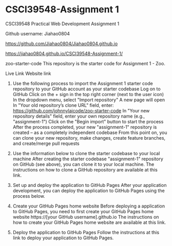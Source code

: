 # CSCI39548-Assignment 1
CSCI39548 Practical Web Development Assignment 1

Github username: Jiahao0804

https://github.com/Jiahao0804/Jiahao0804.github.io

https://jiahao0804.github.io/CSCI39548-Assignment-1/

zoo-starter-code
This repository is the starter code for Assignment 1 - Zoo.

Live Link
Website link

1. Use the following process to import the Assignment 1 starter code repository to your GitHub account as your starter codebase
Log on to GitHub
Click on the + sign in the top right corner (next to the user icon)
In the dropdown menu, select "Import repository"
A new page will open
In "Your old repository’s clone URL" field, enter: https://github.com/johnnylaicode/zoo-starter-code
In "Your new repository details" field, enter your own repository name (e.g., "assignment-1")
Click on the "Begin import" button to start the process
After the process completed, your new "assignment-1" repository is created – as a completely independent codebase
From this point on, you can clone your new repository, make changes, create feature branches, and create/merge pull requests
2. Use the information below to clone the starter codebase to your local machine
After creating the starter codebase "assignment-1" repository on GitHub (see above), you can clone it to your local machine. The instructions on how to clone a GitHub repository are available at this link.

3. Set up and deploy the application to GitHub Pages
After your application development, you can deploy the application to GitHub Pages using the process below.

1. Create your GitHub Pages home website
Before deploying a application to GitHub Pages, you need to first create your GitHub Pages home website https://[your GitHub username].github.io The instructions on how to create your GitHub Pages home website are available at this link.

2. Deploy the application to GitHub Pages
Follow the instructions at this link to deploy your application to GitHub Pages.
